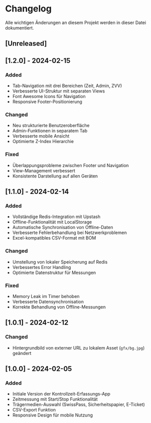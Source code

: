 # Changelog

Alle wichtigen Änderungen an diesem Projekt werden in dieser Datei dokumentiert.

## [Unreleased]

## [1.2.0] - 2024-02-15
### Added
- Tab-Navigation mit drei Bereichen (Zeit, Admin, ZVV)
- Verbesserte UI-Struktur mit separaten Views
- Font Awesome Icons für Navigation
- Responsive Footer-Positionierung

### Changed
- Neu strukturierte Benutzeroberfläche
- Admin-Funktionen in separatem Tab
- Verbesserte mobile Ansicht
- Optimierte Z-Index Hierarchie

### Fixed
- Überlappungsprobleme zwischen Footer und Navigation
- View-Management verbessert
- Konsistente Darstellung auf allen Geräten

## [1.1.0] - 2024-02-14
### Added
- Vollständige Redis-Integration mit Upstash
- Offline-Funktionalität mit LocalStorage
- Automatische Synchronisation von Offline-Daten
- Verbesserte Fehlerbehandlung bei Netzwerkproblemen
- Excel-kompatibles CSV-Format mit BOM

### Changed
- Umstellung von lokaler Speicherung auf Redis
- Verbessertes Error Handling
- Optimierte Datenstruktur für Messungen

### Fixed
- Memory Leak im Timer behoben
- Verbesserte Datensynchronisation
- Korrekte Behandlung von Offline-Messungen

## [1.0.1] - 2024-02-12
### Changed
- Hintergrundbild von externer URL zu lokalem Asset (`gfx/bg.jpg`) geändert

## [1.0.0] - 2024-02-05
### Added
- Initiale Version der Kontrollzeit-Erfassungs-App
- Zeitmessung mit Start/Stop Funktionalität
- Trägermedien-Auswahl (SwissPass, Sicherheitspapier, E-Ticket)
- CSV-Export Funktion
- Responsive Design für mobile Nutzung 